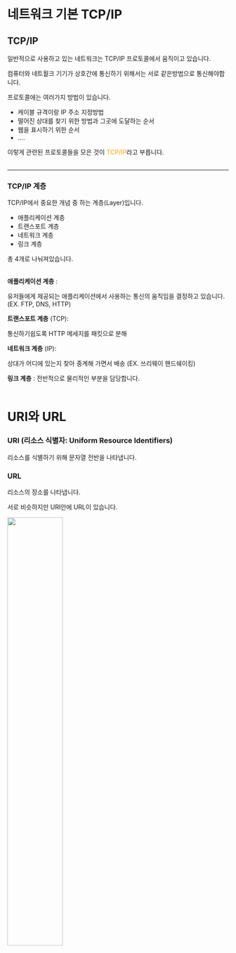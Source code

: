 # 네트워크 기본 TCP/IP

## **TCP/IP**

일반적으로 사용하고 있는 네트워크는 TCP/IP 프로토콜에서 움직이고 있습니다.

컴퓨터와 네트웥크 기기가 상호간에 통신하기 위해서는 서로 같은방법으로 통신해야합니다.

프로토콜에는 여러가지 방법이 있습니다.

- 케이블 규격이랑 IP 주소 지정방법
- 떨어진 상대를 찾기 위한 방법과 그곳에 도달하는 순서
- 웹을 표시하기 위한 순서
- ....

이렇게 관련된 프로토콜들을 모은 것이 <span style="color: orange;">TCP/IP</span>라고 부릅니다.
<br></br>

---

### **TCP/IP 계층**

TCP/IP에서 중요한 개념 중 하는 계층(Layer)입니다.

- 애플리케이션 계층
- 트랜스포트 계층
- 네트워크 계층
- 링크 계층

총 4개로 나눠져있습니다.
<br></br>

**애플리케이션 계층** :

유저들에게 제공되는 애플리케이션에서 사용하는 통신의 움직임을 결정하고 있습니다. (EX. FTP, DNS, HTTP)

**트랜스포트 계층** (TCP):

통신하기쉽도록 HTTP 메세지를 패킷으로 분해

**네트워크 계층** (IP):

상대가 어디에 있는지 찾아 중계해 가면서 배송 (EX. 쓰리웨이 핸드쉐이킹)

**링크 계층** :
전반적으로 물리적인 부분을 담당합니다.
<br></br>

# URI와 URL

### **URI** (리소스 식별자: Uniform Resource Identifiers)

리소스를 식별하기 위해 문자열 전반을 나타냅니다.

### **URL**

리소스의 장소를 나타냅니다.

서로 비슷하지만 URI안에 URL이 있습니다.

<img src="https://t1.daumcdn.net/cfile/tistory/2416C94158D62B9E11" width="50%">
